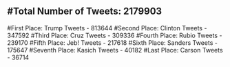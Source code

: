 #Total Number of Tweets: 2179903 
---
#First Place: Trump Tweets - 813644
#Second Place: Clinton Tweets - 347592
#Third Place: Cruz Tweets - 309336
#Fourth Place: Rubio Tweets - 239170
#Fifth Place: Jeb! Tweets - 217618
#Sixth Place: Sanders Tweets - 175647
#Seventh Place: Kasich Tweets - 40182
#Last Place: Carson Tweets - 36714

